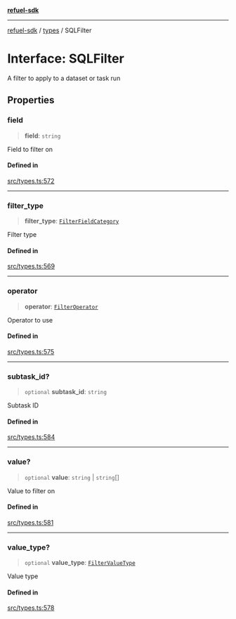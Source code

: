 [**refuel-sdk**](../../README.md)

***

[refuel-sdk](../../modules.md) / [types](../README.md) / SQLFilter

# Interface: SQLFilter

A filter to apply to a dataset or task run

## Properties

### field

> **field**: `string`

Field to filter on

#### Defined in

[src/types.ts:572](https://github.com/refuel-ai/refuel-sdk/blob/992e715e614e75caa11e039ae8b03c5366ed7bea/src/types.ts#L572)

***

### filter\_type

> **filter\_type**: [`FilterFieldCategory`](../enumerations/FilterFieldCategory.md)

Filter type

#### Defined in

[src/types.ts:569](https://github.com/refuel-ai/refuel-sdk/blob/992e715e614e75caa11e039ae8b03c5366ed7bea/src/types.ts#L569)

***

### operator

> **operator**: [`FilterOperator`](../enumerations/FilterOperator.md)

Operator to use

#### Defined in

[src/types.ts:575](https://github.com/refuel-ai/refuel-sdk/blob/992e715e614e75caa11e039ae8b03c5366ed7bea/src/types.ts#L575)

***

### subtask\_id?

> `optional` **subtask\_id**: `string`

Subtask ID

#### Defined in

[src/types.ts:584](https://github.com/refuel-ai/refuel-sdk/blob/992e715e614e75caa11e039ae8b03c5366ed7bea/src/types.ts#L584)

***

### value?

> `optional` **value**: `string` \| `string`[]

Value to filter on

#### Defined in

[src/types.ts:581](https://github.com/refuel-ai/refuel-sdk/blob/992e715e614e75caa11e039ae8b03c5366ed7bea/src/types.ts#L581)

***

### value\_type?

> `optional` **value\_type**: [`FilterValueType`](../type-aliases/FilterValueType.md)

Value type

#### Defined in

[src/types.ts:578](https://github.com/refuel-ai/refuel-sdk/blob/992e715e614e75caa11e039ae8b03c5366ed7bea/src/types.ts#L578)
